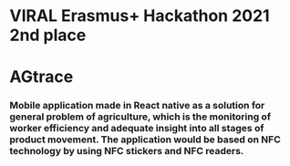 # VIRAL Erasmus+ Hackathon 2021 2nd place
# AGtrace

### Mobile application made in React native as a solution for general problem of agriculture, which is the monitoring of worker efficiency and adequate insight into all stages of product movement. The application would be based on NFC technology by using NFC stickers and NFC readers.
